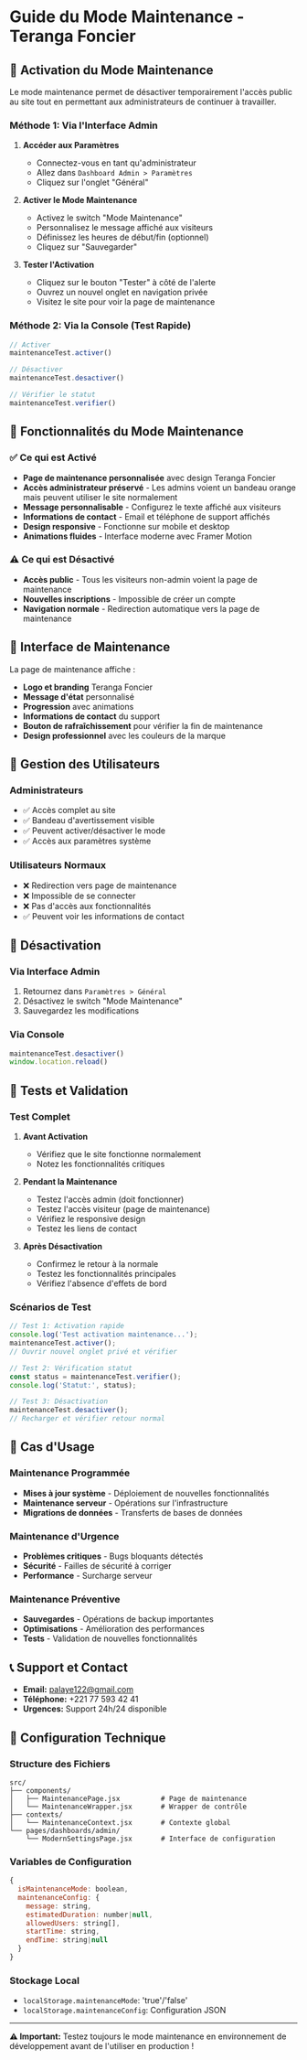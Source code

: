 # Guide du Mode Maintenance - Teranga Foncier

## 🔧 Activation du Mode Maintenance

Le mode maintenance permet de désactiver temporairement l'accès public au site tout en permettant aux administrateurs de continuer à travailler.

### Méthode 1: Via l'Interface Admin

1. **Accéder aux Paramètres**
   - Connectez-vous en tant qu'administrateur
   - Allez dans `Dashboard Admin > Paramètres`
   - Cliquez sur l'onglet "Général"

2. **Activer le Mode Maintenance**
   - Activez le switch "Mode Maintenance"
   - Personnalisez le message affiché aux visiteurs
   - Définissez les heures de début/fin (optionnel)
   - Cliquez sur "Sauvegarder"

3. **Tester l'Activation**
   - Cliquez sur le bouton "Tester" à côté de l'alerte
   - Ouvrez un nouvel onglet en navigation privée
   - Visitez le site pour voir la page de maintenance

### Méthode 2: Via la Console (Test Rapide)

```javascript
// Activer
maintenanceTest.activer()

// Désactiver
maintenanceTest.desactiver()

// Vérifier le statut
maintenanceTest.verifier()
```

## 🎯 Fonctionnalités du Mode Maintenance

### ✅ Ce qui est Activé

- **Page de maintenance personnalisée** avec design Teranga Foncier
- **Accès administrateur préservé** - Les admins voient un bandeau orange mais peuvent utiliser le site normalement
- **Message personnalisable** - Configurez le texte affiché aux visiteurs
- **Informations de contact** - Email et téléphone de support affichés
- **Design responsive** - Fonctionne sur mobile et desktop
- **Animations fluides** - Interface moderne avec Framer Motion

### ⚠️ Ce qui est Désactivé

- **Accès public** - Tous les visiteurs non-admin voient la page de maintenance
- **Nouvelles inscriptions** - Impossible de créer un compte
- **Navigation normale** - Redirection automatique vers la page de maintenance

## 📱 Interface de Maintenance

La page de maintenance affiche :

- **Logo et branding** Teranga Foncier
- **Message d'état** personnalisé
- **Progression** avec animations
- **Informations de contact** du support
- **Bouton de rafraîchissement** pour vérifier la fin de maintenance
- **Design professionnel** avec les couleurs de la marque

## 👥 Gestion des Utilisateurs

### Administrateurs
- ✅ Accès complet au site
- ✅ Bandeau d'avertissement visible
- ✅ Peuvent activer/désactiver le mode
- ✅ Accès aux paramètres système

### Utilisateurs Normaux
- ❌ Redirection vers page de maintenance
- ❌ Impossible de se connecter
- ❌ Pas d'accès aux fonctionnalités
- ✅ Peuvent voir les informations de contact

## 🔄 Désactivation

### Via Interface Admin
1. Retournez dans `Paramètres > Général`
2. Désactivez le switch "Mode Maintenance"
3. Sauvegardez les modifications

### Via Console
```javascript
maintenanceTest.desactiver()
window.location.reload()
```

## 🧪 Tests et Validation

### Test Complet
1. **Avant Activation**
   - Vérifiez que le site fonctionne normalement
   - Notez les fonctionnalités critiques

2. **Pendant la Maintenance**
   - Testez l'accès admin (doit fonctionner)
   - Testez l'accès visiteur (page de maintenance)
   - Vérifiez le responsive design
   - Testez les liens de contact

3. **Après Désactivation**
   - Confirmez le retour à la normale
   - Testez les fonctionnalités principales
   - Vérifiez l'absence d'effets de bord

### Scénarios de Test

```javascript
// Test 1: Activation rapide
console.log('Test activation maintenance...');
maintenanceTest.activer();
// Ouvrir nouvel onglet privé et vérifier

// Test 2: Vérification statut
const status = maintenanceTest.verifier();
console.log('Statut:', status);

// Test 3: Désactivation
maintenanceTest.desactiver();
// Recharger et vérifier retour normal
```

## 🚨 Cas d'Usage

### Maintenance Programmée
- **Mises à jour système** - Déploiement de nouvelles fonctionnalités
- **Maintenance serveur** - Opérations sur l'infrastructure
- **Migrations de données** - Transferts de bases de données

### Maintenance d'Urgence
- **Problèmes critiques** - Bugs bloquants détectés
- **Sécurité** - Failles de sécurité à corriger
- **Performance** - Surcharge serveur

### Maintenance Préventive
- **Sauvegardes** - Opérations de backup importantes
- **Optimisations** - Amélioration des performances
- **Tests** - Validation de nouvelles fonctionnalités

## 📞 Support et Contact

- **Email:** palaye122@gmail.com
- **Téléphone:** +221 77 593 42 41
- **Urgences:** Support 24h/24 disponible

## 🔧 Configuration Technique

### Structure des Fichiers
```
src/
├── components/
│   ├── MaintenancePage.jsx          # Page de maintenance
│   └── MaintenanceWrapper.jsx       # Wrapper de contrôle
├── contexts/
│   └── MaintenanceContext.jsx       # Contexte global
└── pages/dashboards/admin/
    └── ModernSettingsPage.jsx       # Interface de configuration
```

### Variables de Configuration
```javascript
{
  isMaintenanceMode: boolean,
  maintenanceConfig: {
    message: string,
    estimatedDuration: number|null,
    allowedUsers: string[],
    startTime: string,
    endTime: string|null
  }
}
```

### Stockage Local
- `localStorage.maintenanceMode`: 'true'/'false'
- `localStorage.maintenanceConfig`: Configuration JSON

---

**⚠️ Important:** Testez toujours le mode maintenance en environnement de développement avant de l'utiliser en production !